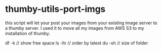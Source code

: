 # thumby-utils-port-imgs

this script will let your post your images from your existing image server to a thumby server. I used it to move all my images from AWS S3 to my installation of thumby.

df -k // show free space
ls -ltr // order by latest
du -sh // size of folder
